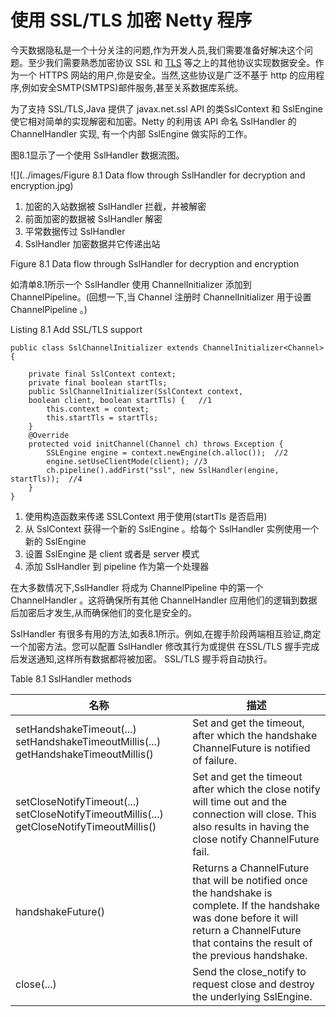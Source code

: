 使用 SSL/TLS 加密 Netty 程序
====

今天数据隐私是一个十分关注的问题,作为开发人员,我们需要准备好解决这个问题。至少我们需要熟悉加密协议 SSL 和 [TLS](ttp://tools.ietf.org/html/rfc5246) 等之上的其他协议实现数据安全。作为一个 HTTPS 网站的用户,你是安全。当然,这些协议是广泛不基于 http 的应用程序,例如安全SMTP(SMTPS)邮件服务,甚至关系数据库系统。
 
为了支持 SSL/TLS,Java 提供了 javax.net.ssl API 的类SslContext 和 SslEngine 使它相对简单的实现解密和加密。Netty 的利用该 API 命名 SslHandler 的 ChannelHandler 实现,
有一个内部 SslEngine 做实际的工作。

图8.1显示了一个使用 SslHandler 数据流图。


![](../images/Figure 8.1 Data flow through SslHandler for decryption and encryption.jpg)

1. 加密的入站数据被 SslHandler 拦截，并被解密
2. 前面加密的数据被 SslHandler 解密
3. 平常数据传过 SslHandler
4. SslHandler 加密数据并它传递出站

Figure 8.1 Data flow through SslHandler for decryption and encryption

如清单8.1所示一个 SslHandler 使用 ChannelInitializer 添加到 ChannelPipeline。(回想一下,当 Channel 注册时 ChannelInitializer 用于设置 ChannelPipeline 。)

Listing 8.1 Add SSL/TLS support

	public class SslChannelInitializer extends ChannelInitializer<Channel> {
	
	    private final SslContext context;
	    private final boolean startTls;
	    public SslChannelInitializer(SslContext context,
		boolean client, boolean startTls) {   //1
	        this.context = context;
	        this.startTls = startTls;
	    }
	    @Override
	    protected void initChannel(Channel ch) throws Exception {
	        SSLEngine engine = context.newEngine(ch.alloc());  //2
			engine.setUseClientMode(client); //3
	        ch.pipeline().addFirst("ssl", new SslHandler(engine, startTls));  //4
	    }
	}


1. 使用构造函数来传递 SSLContext 用于使用(startTls 是否启用)
2. 从 SslContext 获得一个新的 SslEngine 。给每个 SslHandler 实例使用一个新的 SslEngine 
3. 设置 SslEngine 是  client 或者是 server 模式
4. 添加 SslHandler 到 pipeline 作为第一个处理器

在大多数情况下,SslHandler 将成为 ChannelPipeline  中的第一个 ChannelHandler 。这将确保所有其他 ChannelHandler 应用他们的逻辑到数据后加密后才发生,从而确保他们的变化是安全的。

SslHandler 有很多有用的方法,如表8.1所示。例如,在握手阶段两端相互验证,商定一个加密方法。您可以配置 SslHandler 修改其行为或提供 在SSL/TLS 握手完成后发送通知,这样所有数据都将被加密。 SSL/TLS 握手将自动执行。

Table 8.1 SslHandler methods

名称 | 描述
-----|----
setHandshakeTimeout(...) setHandshakeTimeoutMillis(...) getHandshakeTimeoutMillis() | Set and get the timeout, after which the handshake ChannelFuture is notified of failure.
setCloseNotifyTimeout(...) setCloseNotifyTimeoutMillis(...) getCloseNotifyTimeoutMillis() | Set and get the timeout after which the close notify will time out and the connection will close. This also results in having the close notify ChannelFuture fail.
handshakeFuture() | Returns a ChannelFuture that will be notified once the handshake is complete. If the handshake was done before it will return a ChannelFuture that contains the result of the previous handshake.
close(...) | Send the close_notify to request close and destroy the underlying SslEngine.
